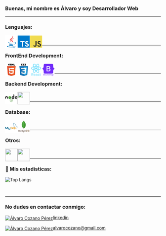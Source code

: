 ### Buenas, mi nombre es Álvaro y soy Desarrollador Web 

---

### Lenguajes:

<img align="left" width="40" height="40" src="https://raw.githubusercontent.com/devicons/devicon/master/icons/java/java-original.svg" />
<img align="left" width="40" height="40" src="https://raw.githubusercontent.com/devicons/devicon/master/icons/typescript/typescript-original.svg" />
<img align="left" width="40" height="40" src="https://raw.githubusercontent.com/devicons/devicon/master/icons/javascript/javascript-original.svg" />

</br>

---

### FrontEnd Development:

<img align="left"  width="40" height="40" src="https://raw.githubusercontent.com/devicons/devicon/master/icons/html5/html5-original-wordmark.svg" />
<img align="left"  width="40" height="40" src="https://raw.githubusercontent.com/devicons/devicon/master/icons/css3/css3-original-wordmark.svg" />
<img align="left"  width="40" height="40" src="https://raw.githubusercontent.com/devicons/devicon/master/icons/react/react-original-wordmark.svg" />
<img align="left"  width="40" height="40" src="https://raw.githubusercontent.com/devicons/devicon/master/icons/bootstrap/bootstrap-plain-wordmark.svg" />

</br>

---


### Backend Development:

<img align="left"  width="40" height="40" src="https://raw.githubusercontent.com/devicons/devicon/master/icons/nodejs/nodejs-original-wordmark.svg" />
<img align="left"  width="40" height="40" src="https://www.vectorlogo.zone/logos/springio/springio-icon.svg" />

</br>

---

### Database:

<img align="left"  width="40" height="40" src="https://raw.githubusercontent.com/devicons/devicon/master/icons/mysql/mysql-original-wordmark.svg" />
<img align="left"  width="40" height="40" src="https://raw.githubusercontent.com/devicons/devicon/master/icons/mongodb/mongodb-original-wordmark.svg" />

</br>

---

### Otros:

<img align="left"  width="40" height="40" src="https://www.vectorlogo.zone/logos/getpostman/getpostman-icon.svg" />
<img align="left"  width="40" height="40" src="https://www.vectorlogo.zone/logos/jestjsio/jestjsio-icon.svg" />

</br>

---

### 🔎 Mis estadisticas:

![Top Langs](https://github-readme-stats.vercel.app/api/top-langs/?username=alvaro-cozano&show_icons=true&theme=tokyonight)

</br>

---

### No dudes en contactar conmigo:

<p align="left">

<a href="https://www.linkedin.com/in/alvaro-cozano/" target="blank"><img align="center" src="https://cdn.jsdelivr.net/npm/simple-icons@3.0.1/icons/linkedin.svg" alt="Álvaro Cozano Pérez" height="30" width="40" />linkedin</a>

<a href="mailto:alvarocozano@gmail.com" target="blank"><img align="center" src="https://cdn.jsdelivr.net/npm/simple-icons@3.0.1/icons/gmail.svg" alt="Álvaro Cozano Pérez" height="30" width="40" />alvarocozano@gmail.com</a>

</p>
